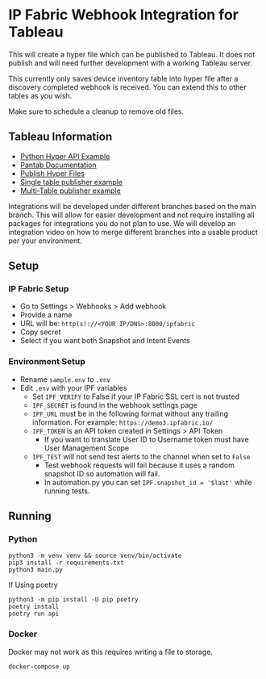 # IP Fabric Webhook Integration for Tableau
This will create a hyper file which can be published to Tableau.  It does not publish and will need
further development with a working Tableau server.

This currently only saves device inventory table into hyper file after a discovery completed
webhook is received.  You can extend this to other tables as you wish.

Make sure to schedule a cleanup to remove old files.

## Tableau Information
- [Python Hyper API Example](https://help.tableau.com/current/api/hyper_api/en-us/docs/hyper_api_create_update.html)
- [Pantab Documentation](https://pantab.readthedocs.io/en/latest/examples.html)
- [Publish Hyper Files](https://help.tableau.com/current/api/hyper_api/en-us/docs/hyper_api_publish.html)
- [Single table publisher example](https://github.com/tableau/hyper-api-samples/tree/main/Community-Supported/publish-hyper)
- [Multi-Table publisher example](https://github.com/tableau/hyper-api-samples/tree/main/Community-Supported/publish-multi-table-hyper)

Integrations will be developed under different branches based on the main branch. 
This will allow for easier development and not require installing all packages for integrations 
you do not plan to use.  We will develop an integration video on how to merge different branches into 
a usable product per your environment.

## Setup

### IP Fabric Setup

- Go to Settings > Webhooks > Add webhook
- Provide a name
- URL will be: `http(s)://<YOUR IP/DNS>:8000/ipfabric`
- Copy secret
- Select if you want both Snapshot and Intent Events

### Environment Setup

- Rename `sample.env` to `.env`
- Edit `.env` with your IPF variables
    - Set `IPF_VERIFY` to False if your IP Fabric SSL cert is not trusted
    - `IPF_SECRET` is found in the webhook settings page
    - `IPF_URL` must be in the following format without any trailing information. For example: `https://demo3.ipfabric.io/`
    - `IPF_TOKEN` is an API token created in Settings > API Token
        - If you want to translate User ID to Username token must have User Management Scope
    - `IPF_TEST` will not send test alerts to the channel when set to `False`
      - Test webhook requests will fail because it uses a random snapshot ID so automation will fail.
      - In automation.py you can set `IPF.snapshot_id = '$last'` while running tests.

## Running

### Python

```shell
python3 -m venv venv && source venv/bin/activate
pip3 install -r requirements.txt
python3 main.py
```

If Using poetry
```shell
python3 -m pip install -U pip poetry
poetry install
poetry run api
```

### Docker
Docker may not work as this requires writing a file to storage.

```shell
docker-compose up
```
